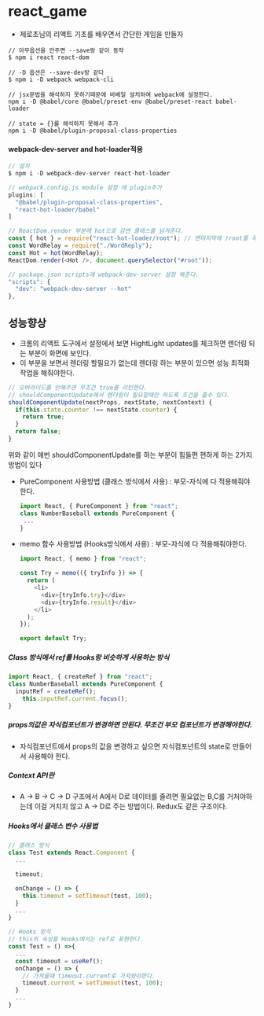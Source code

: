 # react_game

- 제로초님의 리액트 기초를 배우면서 간단한 게임을 만들자

```shell
// 아무옵션을 안주면 --save랑 같이 동작
$ npm i react react-dom

// -D 옵션은 --save-dev랑 같다
$ npm i -D webpack webpack-cli

// jsx문법을 해석하지 못하기때문에 바베일 설치하여 webpack에 설정한다.
npm i -D @babel/core @babel/preset-env @babel/preset-react babel-loader

// state = {}를 해석하지 못해서 추가
npm i -D @babel/plugin-proposal-class-properties
```

#### webpack-dev-server and hot-loader적용

```javascript
// 설치
$ npm i -D webpack-dev-server react-hot-loader

// webpack.config.js module 설정 에 plugin추가
plugins: [
  "@babel/plugin-proposal-class-properties",
  "react-hot-loader/babel"
]

// ReactDom.render 부분에 hot으로 감싼 클래스를 넘겨준다.
const { hot } = require("react-hot-loader/root"); // 맨마지막에 /root를 꼭붙여야 한다.
const WordRelay = require("./WordReply");
const Hot = hot(WordRelay);
ReactDom.render(<Hot />, document.querySelector("#root"));

// package.json scripts에 webpack-dev-server 설정 해준다.
"scripts": {
  "dev": "webpack-dev-server --hot"
},

```

## 성능향상

- 크롬의 리액트 도구에서 설정에서 보면 HightLight updates를 체크하면 렌더링 되는 부분이 화면에 보인다.
- 이 부분을 보면서 렌더링 할필요가 없는데 렌더링 하는 부분이 있으면 성능 최적화 작업을 해줘야한다.

```javascript
// 오버라이드를 안해주면 무조건 true를 리턴한다.
// shouldComponentUpdate에서 렌더링이 필요할때만 하도록 조건을 줄수 있다.
shouldComponentUpdate(nextProps, nextState, nextContext) {
  if(this.state.counter !== nextState.counter) {
    return true;
  }
  return false;
}
```

위와 같이 매번 shouldComponentUpdate를 하는 부분이 힘들편 편하게 하는 2가지 방법이 있다

- PureComponent 사용방법 (클래스 방식에서 사용) : 부모-자식에 다 적용해줘야한다.

  ```javascript
  import React, { PureComponent } from "react";
  class NumberBaseball extends PureComponent {
   ...
  }
  ```

- memo 함수 사용방법 (Hooks방식에서 사용) : 부모-자식에 다 적용해줘야한다.

  ```javascript
  import React, { memo } from "react";

  const Try = memo(({ tryInfo }) => {
    return (
      <li>
        <div>{tryInfo.try}</div>
        <div>{tryInfo.result}</div>
      </li>
    );
  });

  export default Try;
  ```

##### Class 방식에서 ref를 Hooks랑 비슷하게 사용하는 방식

```javascript
import React, { createRef } from "react";
class NumberBaseball extends PureComponent {
  inputRef = createRef();
	this.inputRef.current.focus();
}
```

##### props의값은 자식컴포넌트가 변경하면 안된다. 무조건 부모 컴포넌트가 변경해야한다.

- 자식컴포넌트에서 props의 값을 변경하고 싶으면 자식컴포넌트의 state로 만들어서 사용해야 한다.

##### Context API란

- A -> B -> C -> D 구조에서 A에서 D로 데이터를 줄려면 필요없는 B,C를 거처야하는데 이걸 거치치 않고 A -> D로 주는 방법이다. Redux도 같은 구조이다.

##### Hooks에서 클래스 변수 사용법

```javascript
// 클래스 방식
class Test extends React.Component {
  ...

  timeout;

  onChange = () => {
    this.timeout = setTimeout(test, 100);
  }
  ...
}

// Hooks 방식
// this의 속성을 Hooks에서는 ref로 표현한다.
const Test = () =>{
  ...
  const timeout = useRef();
  onChange = () => {
    // 가져올때 timeout.current로 가져와야한다.
    timeout.current = setTimeout(test, 100);
  }
  ...
}
```
